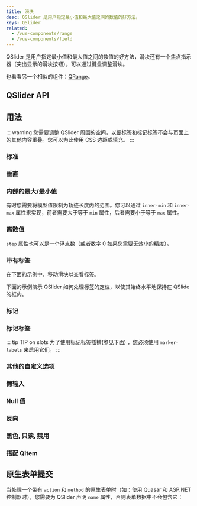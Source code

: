 ```yaml
---
title: 滑块
desc: QSlider 是用户指定最小值和最大值之间的数值的好方法。
keys: QSlider
related:
  - /vue-components/range
  - /vue-components/field
---
```


QSlider 是用户指定最小值和最大值之间的数值的好方法，滑块还有一个焦点指示器（突出显示的滑块按钮），可以通过键盘调整滑块。

也看看另一个相似的组件：[QRange](/vue-components/range)。

## QSlider API

<doc-api file="QSlider" />

## 用法

::: warning
您需要调整 QSlider 周围的空间，以便标签和标记标签不会与页面上的其他内容重叠。您可以为此使用 CSS 边距或填充。
:::

### 标准

<doc-example title="标准" file="QSlider/Standard" />

### 垂直

<doc-example title="垂直方向" file="QSlider/Vertical" />

### 内部的最大/最小值  <q-badge align="top" color="brand-primary" label="v2.4+" />

有时您需要将模型值限制为轨迹长度内的范围。您可以通过 `inner-min` 和 `inner-max` 属性来实现，前者需要大于等于 `min` 属性，后者需要小于等于 `max` 属性。

<doc-example title="Inner min/max" file="QSlider/InnerMinMax" />

### 离散值

<doc-example title="设置步长" file="QSlider/Step" />

`step` 属性也可以是一个浮点数（或者数字 0 如果您需要无效小的精度）。

<doc-example title="浮点数" file="QSlider/FloatingPoint" />

<doc-example title="Snap to steps" file="QSlider/Snap" />

### 带有标签

在下面的示例中，移动滑块以查看标签。

<doc-example title="带有标签" file="QSlider/Label" />

<doc-example title="始终显示标签" file="QSlider/LabelAlways" />

<doc-example title="自定义标签值" file="QSlider/LabelValue" />

下面的示例演示 QSlider 如何处理标签的定位，以使其始终水平地保持在 QSlide 的框内。

<doc-example title="长标签" file="QSlider/LabelLong" />

### 标记

<doc-example title="标记" file="QSlider/Markers" />

### 标记标签 <q-badge align="top" color="brand-primary" label="v2.4+" />

<doc-example title="标记标签" file="QSlider/MarkerLabels" />

::: tip TIP on slots
为了使用标记标签插槽(参见下面) ，您必须使用 `marker-labels` 来启用它们。
:::

<doc-example title="标记标签插槽" file="QSlider/MarkerLabelSlots" />

### 其他的自定义选项 <q-badge align="top" color="brand-primary" label="v2.4+" />

<doc-example title="自定义颜色" file="QSlider/SliderColoring" />

<doc-example title="隐藏选择栏" file="QSlider/NoSelection" />

<doc-example title="自定义轨道图像" file="QSlider/TrackImages" />

<doc-example title="轨道和滑块的大小" file="QSlider/SliderSizes" />

### 懒输入

<doc-example title="Lazy input" file="QSlider/Lazy" />

### Null 值

<doc-example title="Null value" file="QSlider/Null" />

### 反向

<doc-example title="反向" file="QSlider/Reverse" />

### 黑色, 只读, 禁用

<doc-example title="黑色" file="QSlider/Dark" dark />

<doc-example title="只读" file="QSlider/Readonly" />

<doc-example title="禁用" file="QSlider/Disable" />

### 搭配 QItem

<doc-example title="搭配 QItem" file="QSlider/List" />

## 原生表单提交

当处理一个带有 `action` 和 `method` 的原生表单时（如：使用 Quasar 和 ASP.NET 控制器时），您需要为 QSlider 声明 `name` 属性，否则表单数据中不会包含它：

<doc-example title="原生表单" file="QSlider/NativeForm" />
